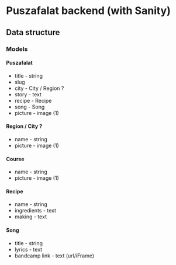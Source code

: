 # Puszafalat backend (with Sanity)

## Data structure

### Models

#### Puszafalat

- title - string
- slug
- city - City / Region ?
- story - text
- recipe - Recipe
- song - Song
- picture - image (1)

#### Region / City ?

- name - string
- picture - image (1)

#### Course

- name - string
- picture - image (1)

#### Recipe

- name - string
- ingredients - text
- making - text

#### Song

- title - string
- lyrics - text
- bandcamp link - text (url/iFrame)
